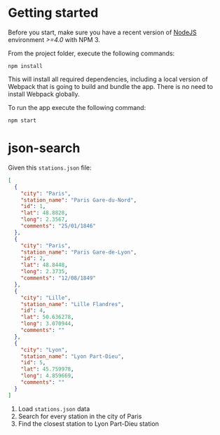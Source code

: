 # Getting started

Before you start, make sure you have a recent version of [NodeJS](http://nodejs.org/) environment *>=4.0* with NPM 3.

From the project folder, execute the following commands:

```shell
npm install
```

This will install all required dependencies, including a local version of Webpack that is going to
build and bundle the app. There is no need to install Webpack globally.

To run the app execute the following command:

```shell
npm start
```

# json-search

Given this `stations.json` file:

```json
[
  {
    "city": "Paris",
    "station_name": "Paris Gare-du-Nord",
    "id": 1,
    "lat": 48.8828,
    "long": 2.3567,
    "comments": "25/01/1846"
  },
  {
    "city": "Paris",
    "station_name": "Paris Gare-de-Lyon",
    "id": 2,
    "lat": 48.8448,
    "long": 2.3735,
    "comments": "12/08/1849"
  },
  {
    "city": "Lille",
    "station_name": "Lille Flandres",
    "id": 4,
    "lat": 50.636278,
    "long": 3.070944,
    "comments": ""
  },
  {
    "city": "Lyon",
    "station_name": "Lyon Part-Dieu",
    "id": 5,
    "lat": 45.759978,
    "long": 4.859669,
    "comments": ""
  }
]
```

1. Load `stations.json` data
2. Search for every station in the city of Paris
3. Find the closest station to Lyon Part-Dieu station
